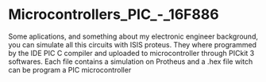 # Microcontrollers_PIC_-_16F886
Some aplications, and something about my electronic engineer background, you can simulate all this circuits with ISIS proteus. They where programmed by the IDE PIC C compiler and uploaded to microcontroller through PICkit 3 softwares.
Each file contains a simulation on Protheus and a .hex file witch can be program a PIC microcontroller
